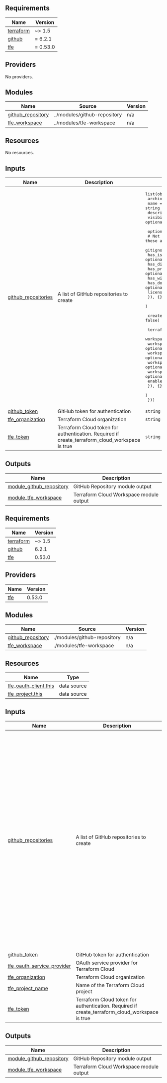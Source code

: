 <!-- BEGIN_TF_DOCS -->
## Requirements

| Name | Version |
|------|---------|
| <a name="requirement_terraform"></a> [terraform](#requirement\_terraform) | ~> 1.5 |
| <a name="requirement_github"></a> [github](#requirement\_github) | = 6.2.1 |
| <a name="requirement_tfe"></a> [tfe](#requirement\_tfe) | = 0.53.0 |

## Providers

No providers.

## Modules

| Name | Source | Version |
|------|--------|---------|
| <a name="module_github_repository"></a> [github\_repository](#module\_github\_repository) | ../modules/github-repository | n/a |
| <a name="module_tfe_workspace"></a> [tfe\_workspace](#module\_tfe\_workspace) | ../modules/tfe-workspace | n/a |

## Resources

No resources.

## Inputs

| Name | Description | Type | Default | Required |
|------|-------------|------|---------|:--------:|
| <a name="input_github_repositories"></a> [github\_repositories](#input\_github\_repositories) | A list of GitHub repositories to create | <pre>list(object({<br>    archived    = optional(bool)<br>    name        = string<br>    description = optional(string)<br>    visibility  = optional(string)<br><br>    options = optional(object({<br>      # Not sure if these are needed (DRY?) - Already handled in module<br>      gitignore_template = optional(string)<br>      has_issues         = optional(bool)<br>      has_discussions    = optional(bool)<br>      has_projects       = optional(bool)<br>      has_wiki           = optional(bool)<br>      has_downloads      = optional(bool)<br>      license_template   = optional(string)<br>      }), {}<br>    )<br><br>    create_terraform_cloud_workspace = optional(bool, false)<br><br>    terraform_cloud_options = optional(object({<br>      workspace_auto_apply            = optional(bool)<br>      workspace_execution_mode        = optional(string)<br>      workspace_file_triggers_enabled = optional(bool)<br>      workspace_trigger_patterns      = optional(list(string))<br>      workspace_working_directory     = optional(string)<br>      enable_vcs_workflow             = optional(bool)<br>      }), {}<br>    )<br>  }))</pre> | n/a | yes |
| <a name="input_github_token"></a> [github\_token](#input\_github\_token) | GitHub token for authentication | `string` | n/a | yes |
| <a name="input_tfe_organization"></a> [tfe\_organization](#input\_tfe\_organization) | Terraform Cloud organization | `string` | `""` | no |
| <a name="input_tfe_token"></a> [tfe\_token](#input\_tfe\_token) | Terraform Cloud token for authentication. Required if create\_terraform\_cloud\_workspace is true | `string` | `""` | no |

## Outputs

| Name | Description |
|------|-------------|
| <a name="output_module_github_repository"></a> [module\_github\_repository](#output\_module\_github\_repository) | GitHub Repository module output |
| <a name="output_module_tfe_workspace"></a> [module\_tfe\_workspace](#output\_module\_tfe\_workspace) | Terraform Cloud Workspace module output |
<!-- END_TF_DOCS -->
<!-- BEGINNING OF PRE-COMMIT-TERRAFORM DOCS HOOK -->
## Requirements

| Name | Version |
|------|---------|
| <a name="requirement_terraform"></a> [terraform](#requirement\_terraform) | ~> 1.5 |
| <a name="requirement_github"></a> [github](#requirement\_github) | 6.2.1 |
| <a name="requirement_tfe"></a> [tfe](#requirement\_tfe) | 0.53.0 |

## Providers

| Name | Version |
|------|---------|
| <a name="provider_tfe"></a> [tfe](#provider\_tfe) | 0.53.0 |

## Modules

| Name | Source | Version |
|------|--------|---------|
| <a name="module_github_repository"></a> [github\_repository](#module\_github\_repository) | ./modules/github-repository | n/a |
| <a name="module_tfe_workspace"></a> [tfe\_workspace](#module\_tfe\_workspace) | ./modules/tfe-workspace | n/a |

## Resources

| Name | Type |
|------|------|
| [tfe_oauth_client.this](https://registry.terraform.io/providers/hashicorp/tfe/0.53.0/docs/data-sources/oauth_client) | data source |
| [tfe_project.this](https://registry.terraform.io/providers/hashicorp/tfe/0.53.0/docs/data-sources/project) | data source |

## Inputs

| Name | Description | Type | Default | Required |
|------|-------------|------|---------|:--------:|
| <a name="input_github_repositories"></a> [github\_repositories](#input\_github\_repositories) | A list of GitHub repositories to create | <pre>list(object({<br>    archived               = optional(bool)<br>    delete_branch_on_merge = optional(bool)<br>    description            = optional(string)<br>    name                   = string<br>    visibility             = optional(string)<br><br>    options = optional(object({<br>      gitignore_template = optional(string)<br>      has_issues         = optional(bool)<br>      has_discussions    = optional(bool)<br>      has_projects       = optional(bool)<br>      has_wiki           = optional(bool)<br>      has_downloads      = optional(bool)<br>      license_template   = optional(string)<br>      }), {}<br>    )<br><br>    create_terraform_cloud_workspace = optional(bool, false)<br><br>    terraform_cloud_options = optional(object({<br>      enable_vcs_workflow             = optional(bool)<br>      workspace_auto_apply            = optional(bool)<br>      workspace_execution_mode        = optional(string)<br>      workspace_file_triggers_enabled = optional(bool)<br>      workspace_trigger_patterns      = optional(list(string))<br>      workspace_working_directory     = optional(string)<br>      }), {}<br>    )<br>  }))</pre> | n/a | yes |
| <a name="input_github_token"></a> [github\_token](#input\_github\_token) | GitHub token for authentication | `string` | n/a | yes |
| <a name="input_tfe_oauth_service_provider"></a> [tfe\_oauth\_service\_provider](#input\_tfe\_oauth\_service\_provider) | OAuth service provider for Terraform Cloud | `string` | `"github"` | no |
| <a name="input_tfe_organization"></a> [tfe\_organization](#input\_tfe\_organization) | Terraform Cloud organization | `string` | n/a | yes |
| <a name="input_tfe_project_name"></a> [tfe\_project\_name](#input\_tfe\_project\_name) | Name of the Terraform Cloud project | `string` | `"Default Project"` | no |
| <a name="input_tfe_token"></a> [tfe\_token](#input\_tfe\_token) | Terraform Cloud token for authentication. Required if create\_terraform\_cloud\_workspace is true | `string` | n/a | yes |

## Outputs

| Name | Description |
|------|-------------|
| <a name="output_module_github_repository"></a> [module\_github\_repository](#output\_module\_github\_repository) | GitHub Repository module output |
| <a name="output_module_tfe_workspace"></a> [module\_tfe\_workspace](#output\_module\_tfe\_workspace) | Terraform Cloud Workspace module output |
<!-- END OF PRE-COMMIT-TERRAFORM DOCS HOOK -->
